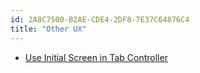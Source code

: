 ```yaml
---
id: 2A8C7500-B2AE-CDE4-2DF8-7E37C64876C4
title: "Other UX"
---
```


-   [Use Initial Screen in Tab Controller](/Recipes/ios/content_controls/other_ux/use_initial_screen_in_tab_controller)
